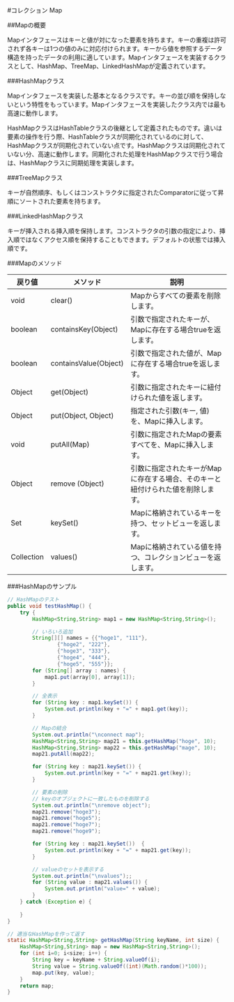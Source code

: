 #コレクション Map

##Mapの概要

Mapインタフェースはキーと値が対になった要素を持ちます。キーの重複は許可されず各キーは1つの値のみに対応付けられます。キーから値を参照するデータ構造を持ったデータの利用に適しています。Mapインタフェースを実装するクラスとして、HashMap、TreeMap、LinkedHashMapが定義されています。

###HashMapクラス

Mapインタフェースを実装した基本となるクラスです。キーの並び順を保持しないという特性をもっています。Mapインタフェースを実装したクラス内では最も高速に動作します。

HashMapクラスはHashTableクラスの後継として定義されたものです。違いは要素の操作を行う際、HashTableクラスが同期化されているのに対して、HashMapクラスが同期化されていない点です。HashMapクラスは同期化されていない分、高速に動作します。同期化された処理をHashMapクラスで行う場合は、HashMapクラスに同期処理を実装します。

###TreeMapクラス

キーが自然順序、もしくはコンストラクタに指定されたComparatorに従って昇順にソートされた要素を持ちます。

###LinkedHashMapクラス

キーが挿入される挿入順を保持します。コンストラクタの引数の指定により、挿入順ではなくアクセス順を保持することもできます。デフォルトの状態では挿入順です。

###Mapのメソッド

|戻り値|	メソッド|	説明|
|---|---|---|
|void|	clear()|	Mapからすべての要素を削除します。
|boolean|	containsKey(Object)|	引数で指定されたキーが、Mapに存在する場合trueを返します。
|boolean|	containsValue(Object)|	引数で指定された値が、Mapに存在する場合trueを返します。
|Object|	get(Object)|	引数に指定されたキーに紐付けられた値を返します。
|Object|	put(Object, Object)|	指定された引数(キー, 値)を、Mapに挿入します。
|void|	putAll(Map)|	引数に指定されたMapの要素すべてを、Mapに挿入します。
|Object|	remove (Object)|	引数に指定されたキーがMapに存在する場合、そのキーと紐付けられた値を削除します。
|Set|	keySet()|	Mapに格納されているキーを持つ、セットビューを返します。
|Collection|	values()|	Mapに格納されている値を持つ、コレクションビューを返します。


###HashMapのサンプル

```java
// HashMapのテスト
public void testHashMap() {
    try {
        HashMap<String,String> map1 = new HashMap<String,String>();

        // いろいろ追加
        String[][] names = {{"hoge1", "111"},
                {"hoge2", "222"},
                {"hoge3", "333"}, 
                {"hoge4", "444"},
                {"hoge5", "555"}};
        for (String[] array : names) {
            map1.put(array[0], array[1]);
        }

        // 全表示
        for (String key : map1.keySet()) {
            System.out.println(key + "=" + map1.get(key));
        }

        // Mapの結合
        System.out.println("\nconnect map");
        HashMap<String,String> map21 = this.getHashMap("hoge", 10);
        HashMap<String,String> map22 = this.getHashMap("mage", 10);
        map21.putAll(map22);

        for (String key : map21.keySet()) {
            System.out.println(key + "=" + map21.get(key));
        }

        // 要素の削除
        // keyのオブジェクトに一致したものを削除する
        System.out.println("\nremove object");
        map21.remove("hoge3");
        map21.remove("hoge5");
        map21.remove("hoge7");
        map21.remove("hoge9");

        for (String key : map21.keySet())  {
            System.out.println(key + "=" + map21.get(key));
        }

        // valueのセットを表示する
        System.out.println("\nvalues");;
        for (String value : map21.values()) {
            System.out.println("value=" + value);
        }
    } catch (Exception e) {
        
    }
}

// 適当なHashMapを作って返す
static HashMap<String,String> getHashMap(String keyName, int size) {
    HashMap<String,String> map = new HashMap<String,String>();
    for (int i=0; i<size; i++) {
        String key = keyName + String.valueOf(i);
        String value = String.valueOf((int)(Math.random()*100));
        map.put(key, value);
    }
    return map;
}
```

